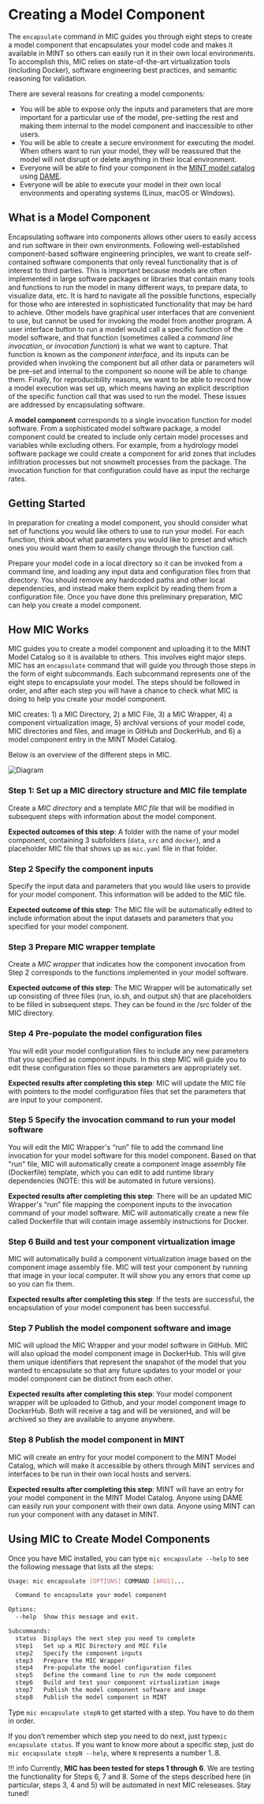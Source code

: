 # Creating a Model Component

The `encapsulate` command  in MIC guides you through eight steps to create a model component that encapsulates your model code and makes it available in MINT so others can easily run it in their own local environments.  To accomplish this, MIC relies on state-of-the-art virtualization tools (including Docker), software engineering best practices, and semantic reasoning for validation.

There are several reasons for creating a model components:

* You will be able to expose only the inputs and parameters that are more important for a particular use of the model, pre-setting the rest and making them internal to the model component and inaccessible to other users.
* You will be able to create a secure environment for executing the model. When others want to run your model, they will be reassured that the model will not disrupt or delete anything in their local environment.
* Everyone will be able to find your component in the [MINT model catalog](https://models.mint.isi.edu/) using [DAME](dame-cli.readthedocs.io/).  
* Everyone will be able to execute your model in their own local environments and operating systems (Linux, macOS or Windows).




##  What is a Model Component

Encapsulating software into components allows other users to easily access and run software in their own environments.  Following well-established component-based software engineering principles, we want to create self-contained software components that only reveal functionality that is of interest to third parties.  This is important because models are often implemented in large software packages or libraries that contain many tools and functions to run the model in many different ways, to prepare data, to visualize data, etc.  It is hard to navigate all the possible functions, especially for those who are interested in sophisticated functionality that may be hard to achieve.  Other models have graphical user interfaces that are convenient to use, but cannot be used for invoking the model from another program.  A user interface button to run a model would call a specific function of the model software, and that function (sometimes called a *command line invocation*, or *invocation function*) is what we want to capture.  That function is known as the *component interface*, and its inputs can be provided when invoking the component but all other data or parameters will be pre-set and internal to the component so noone will be able to change them.  Finally, for reproducibility reasons, we want to be able to record how a model execution was set up, which means having an explicit description of the specific function call that was used to run the model.  These issues are addressed by encapsulating software.

A **model component** corresponds to a single invocation function for model software.  From a sophisticated model software package, a model component could be created to include only certain model processes and variables while excluding others. For example, from a hydrology model software package we could create a component for arid zones that includes infiltration processes but not snowmelt processes from the package.  The invocation function for that configuration could have as input the recharge rates.     


## Getting Started

In preparation for creating a model component, you should consider what set of functions you would like others to use to run your model.  For each function, think about what parameters you would like to preset and which ones you would want them to easily change through the function call. 

Prepare your model code in a local directory so it can be invoked from a command line, and loading any input data and configuration files from that directory.  You should remove any hardcoded paths and other local dependencies, and instead make them explicit by reading them from a configuration file.  Once you have done this preliminary preparation, MIC can help you create a model component.

## How MIC Works

MIC guides you to create a model component and uploading it to the MINT Model Catalog so it is available to others.   This involves eight major steps. MIC has an `encapsulate` command that will guide you through those steps in the form of eight subcommands. Each subcommand represents one of the eight steps to encapsulate your model. The steps should be followed in order, and after each step you will have a chance to check what MIC is doing to help you create your model component.  

MIC creates: 1) a MIC Directory, 2) a MIC File, 3) a MIC Wrapper, 4) a component virtualization image, 5) archival versions of your model code, MIC directories and files, and image in GitHub and DockerHub, and 6) a model component entry in the MINT Model Catalog.

Below is an overview of the different steps in MIC. 

![Diagram](figures/overview.png)

### Step 1: Set up a MIC directory structure and MIC file template
Create a *MIC directory* and a template *MIC file* that will be modified in subsequent steps with information about the model component.

**Expected outcomes of this step**: A folder with the name of your model component, containing 3 subfolders (`data`, `src` and `docker`), and a placeholder MIC file that shows up as `mic.yaml` file in that folder.

### Step 2  Specify the component inputs
Specify the input data and parameters that you would like users to provide for your model component.  This information will be added to the MIC file.

**Expected outcome of this step**: The MIC file will be automatically edited to include information about the input datasets and parameters that you specified for your model component.

### Step 3   Prepare MIC wrapper template
Create a *MIC wrapper* that indicates how the component invocation from Step 2 corresponds to the functions implemented in your model software.

**Expected outcome of this step**: The MIC Wrapper will be automatically set up consisting of three files (run, io.sh, and output.sh) that are placeholders to be filled in subsequent steps. They can be found in the /src folder of the MIC directory.

### Step 4   Pre-populate the model configuration files
You will edit your model configuration files to include any new parameters that you specified as component inputs. In this step MIC will guide you to edit these configuration files so those parameters are appropriately set.

**Expected results after completing this step**: MIC will update the MIC file with pointers to the model configuration files that set the parameters that are input to your component.

### Step 5   Specify the invocation command to run your model software 
You will edit the MIC Wrapper's “run” file to add the command line invocation for your model software for this model component.  Based on that "run" file, MIC will automatically create a component image assembly file (Dockerfile) template, which you can edit to add runtime library dependencies (NOTE: this will be automated in future versions).

**Expected results after completing this step**:  There will be an updated MIC Wrapper's “run” file mapping the component inputs to the invocation command of your model software. MIC will automatically create a new file called Dockerfile that will contain image assembly instructions for Docker.

### Step 6  Build and test your component virtualization image
MIC will automatically build a component virtualization image based on the component image assembly file.  MIC will test your component by running that image in your local computer.  It will show you any errors that come up so you can fix them.

**Expected results after completing this step**: If the tests are successful, the encapsulation of your model component has been successful.

### Step 7   Publish the model component software and image
MIC will upload the MIC Wrapper and your model software in GitHub.  MIC will also upload the model component image in DockerHub. This will give them unique identifiers that represent the snapshot of the model that you wanted to encapsulate so that any future updates to your model or your model component can be distinct from each other.

**Expected results after completing this step**: Your model component wrapper will be uploaded to Github, and your model component image to DockerHub. Both will receive a tag and will be versioned, and will be archived so they are available to anyone anywhere.

### Step 8   Publish the model component in MINT
MIC will create an entry for your model component to the MINT Model Catalog, which will make it accessible by others through MINT services and interfaces to be run in their own local hosts and servers.

**Expected results after completing this step**: MINT will have an entry for your model component in the MINT Model Catalog.  Anyone using DAME can easily run your component with their own data.  Anyone using MINT can run your component with any dataset in MINT.

## Using MIC to Create Model Components

Once you have MIC installed, you can type `mic encapsulate --help` to see the following message that lists all the steps:

```bash
Usage: mic encapsulate [OPTIONS] COMMAND [ARGS]...

  Command to encapsulate your model component

Options:
  --help  Show this message and exit.

Subcommands:
  status  Displays the next step you need to complete
  step1   Set up a MIC Directory and MIC File
  step2   Specify the component inputs
  step3   Prepare the MIC Wrapper
  step4   Pre-populate the model configuration files 
  step5   Define the command line to run the mode component
  step6   Build and test your component virtualization image
  step7   Publish the model component software and image
  step8   Publish the model component in MINT
```

Type `mic encapsulate stepN` to get started with a step.  You have to do them in order.

If you don’t remember which step you need to do next, just type`mic encapsulate status`. If you want to know more about a specific step, just do `mic encapsulate stepN --help`, where `N` represents a number 1..8.

!!! info
    Currently, **MIC has been tested for steps 1 through 6**. We are testing the functionality for Steps 6, 7 and 8. Some of the steps described here (in particular, steps 3, 4 and 5) will be automated in next MIC releseases. Stay tuned!


